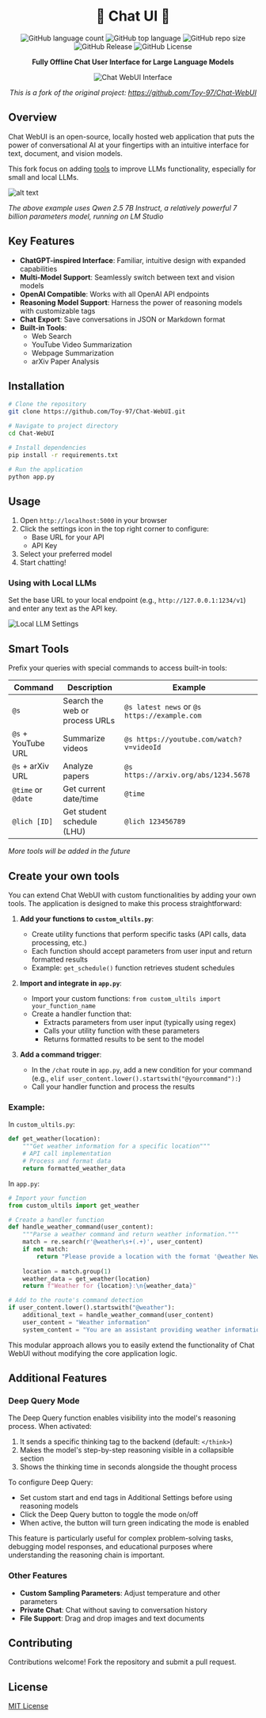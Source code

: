 <div align="center">
  <h1>💫 Chat UI 🤖</h1>
  
  <p>
    <img alt="GitHub language count" src="https://img.shields.io/github/languages/count/Toy-97/Chat-WebUI">
    <img alt="GitHub top language" src="https://img.shields.io/github/languages/top/Toy-97/Chat-WebUI">
    <img alt="GitHub repo size" src="https://img.shields.io/github/repo-size/Toy-97/Chat-WebUI">
    <img alt="GitHub Release" src="https://img.shields.io/github/v/release/Toy-97/Chat-WebUI">
    <img alt="GitHub License" src="https://img.shields.io/github/license/Toy-97/Chat-WebUI">
  </p>

  <strong>Fully Offline Chat User Interface for Large Language Models</strong>
  
  <img src="imgs/introduction.png" alt="Chat WebUI Interface">
  
  <p><i>This is a fork of the original project: <a href="https://github.com/Toy-97/Chat-WebUI">https://github.com/Toy-97/Chat-WebUI</a></i></p>
</div>

## Overview
Chat WebUI is an open-source, locally hosted web application that puts the power of conversational AI at your fingertips with an intuitive interface for text, document, and vision models.

This fork focus on adding [tools](#smart-tools) to improve LLMs functionality, especially for small and local LLMs.

![alt text](imgs/overview.png)
<p><i>The above example uses Qwen 2.5 7B Instruct, a relatively powerful 7 billion parameters model, running on LM Studio</i></p>

## Key Features
- **ChatGPT-inspired Interface**: Familiar, intuitive design with expanded capabilities
- **Multi-Model Support**: Seamlessly switch between text and vision models
- **OpenAI Compatible**: Works with all OpenAI API endpoints
- **Reasoning Model Support**: Harness the power of reasoning models with customizable tags
- **Chat Export**: Save conversations in JSON or Markdown format
- **Built-in Tools**:
  - Web Search
  - YouTube Video Summarization
  - Webpage Summarization
  - arXiv Paper Analysis

## Installation

```bash
# Clone the repository
git clone https://github.com/Toy-97/Chat-WebUI.git

# Navigate to project directory
cd Chat-WebUI

# Install dependencies
pip install -r requirements.txt

# Run the application
python app.py
```

## Usage

1. Open `http://localhost:5000` in your browser
2. Click the settings icon in the top right corner to configure:
   - Base URL for your API
   - API Key
3. Select your preferred model
4. Start chatting!

### Using with Local LLMs
Set the base URL to your local endpoint (e.g., `http://127.0.0.1:1234/v1`) and enter any text as the API key.

![Local LLM Settings](imgs/local-llm-settings.png)

## Smart Tools

Prefix your queries with special commands to access built-in tools:

| Command | Description | Example |
|---------|-------------|---------|
| `@s` | Search the web or process URLs | `@s latest news` or `@s https://example.com` |
| `@s` + YouTube URL | Summarize videos | `@s https://youtube.com/watch?v=videoId` |
| `@s` + arXiv URL | Analyze papers | `@s https://arxiv.org/abs/1234.5678` |
| `@time` or `@date` | Get current date/time | `@time` |
| `@lich [ID]` | Get student schedule (LHU) | `@lich 123456789` |

*More tools will be added in the future*

## Create your own tools

You can extend Chat WebUI with custom functionalities by adding your own tools. The application is designed to make this process straightforward:

1. **Add your functions to `custom_ultils.py`**:
   - Create utility functions that perform specific tasks (API calls, data processing, etc.)
   - Each function should accept parameters from user input and return formatted results
   - Example: `get_schedule()` function retrieves student schedules

2. **Import and integrate in `app.py`**:
   - Import your custom functions: `from custom_ultils import your_function_name`
   - Create a handler function that:
     - Extracts parameters from user input (typically using regex)
     - Calls your utility function with these parameters
     - Returns formatted results to be sent to the model

3. **Add a command trigger**:
   - In the `/chat` route in `app.py`, add a new condition for your command (e.g., `elif user_content.lower().startswith("@yourcommand"):`)
   - Call your handler function and process the results

### Example:

In `custom_ultils.py`:
```python
def get_weather(location):
    """Get weather information for a specific location"""
    # API call implementation
    # Process and format data
    return formatted_weather_data
```

In `app.py`:
```python
# Import your function
from custom_ultils import get_weather

# Create a handler function
def handle_weather_command(user_content):
    """Parse a weather command and return weather information."""
    match = re.search(r'@weather\s+(.+)', user_content)
    if not match:
        return "Please provide a location with the format '@weather New York'"
    
    location = match.group(1)
    weather_data = get_weather(location)
    return f"Weather for {location}:\n{weather_data}"

# Add to the route's command detection
if user_content.lower().startswith("@weather"):
    additional_text = handle_weather_command(user_content)
    user_content = "Weather information"
    system_content = "You are an assistant providing weather information."
```

This modular approach allows you to easily extend the functionality of Chat WebUI without modifying the core application logic.

## Additional Features

### Deep Query Mode
The Deep Query function enables visibility into the model's reasoning process. When activated:

1. It sends a specific thinking tag to the backend (default: `</think>`)
2. Makes the model's step-by-step reasoning visible in a collapsible section
3. Shows the thinking time in seconds alongside the thought process

To configure Deep Query:
- Set custom start and end tags in Additional Settings before using reasoning models
- Click the Deep Query button to toggle the mode on/off
- When active, the button will turn green indicating the mode is enabled

This feature is particularly useful for complex problem-solving tasks, debugging model responses, and educational purposes where understanding the reasoning chain is important.

### Other Features
- **Custom Sampling Parameters**: Adjust temperature and other parameters
- **Private Chat**: Chat without saving to conversation history
- **File Support**: Drag and drop images and text documents

## Contributing
Contributions welcome! Fork the repository and submit a pull request.

## License
[MIT License](LICENSE)
